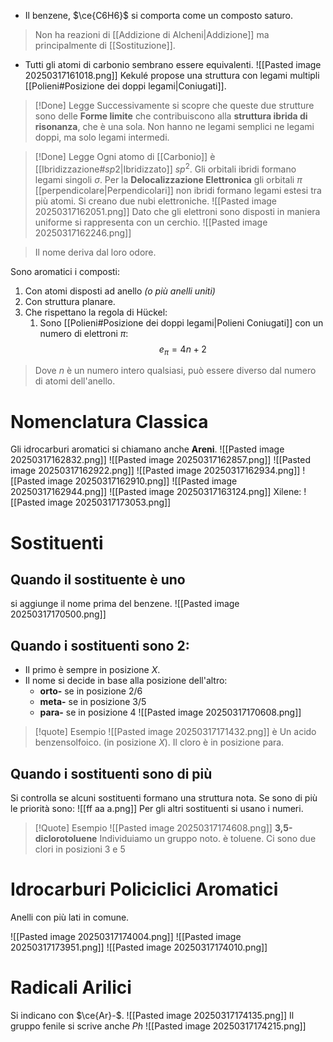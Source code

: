 - Il benzene, $\ce{C6H6}$ si comporta come un composto saturo.
>Non ha reazioni di [[Addizione di Alcheni|Addizione]] ma principalmente di [[Sostituzione]].
- Tutti gli atomi di carbonio sembrano essere equivalenti.
![[Pasted image 20250317161018.png]]
Kekulé propose una struttura con legami multipli [[Polieni#Posizione dei doppi legami|Coniugati]]. 
>[!Done] Legge
Successivamente si scopre che queste due strutture sono delle **Forme limite** che contribuiscono alla **struttura ibrida di risonanza**, che è una sola. Non hanno ne legami semplici ne legami doppi, ma solo legami intermedi.

>[!Done] Legge
>Ogni atomo di [[Carbonio]] è [[Ibridizzazione#$sp 2$|Ibridizzato]] $sp^2$.
>Gli orbitali ibridi formano legami singoli $\sigma$. 
>Per la **Delocalizzazione Elettronica** gli orbitali $\pi$ [[perpendicolare|Perpendicolari]] non ibridi formano legami estesi tra più atomi.
>Si creano due nubi elettroniche.
>![[Pasted image 20250317162051.png]]
>Dato che gli elettroni sono disposti in maniera uniforme si rappresenta con un cerchio.
>![[Pasted image 20250317162246.png]]

>Il nome deriva dal loro odore. 

Sono aromatici i composti:
1. Con atomi disposti ad anello *(o più anelli uniti)*
2. Con struttura planare.
3. Che rispettano la regola di Hückel:
	1. Sono [[Polieni#Posizione dei doppi legami|Polieni Coniugati]] con un numero di elettroni $\pi$:
$$
e_\pi=4n+2
$$
>Dove $n$ è un numero intero qualsiasi, può essere diverso dal numero di atomi dell'anello.
# Nomenclatura Classica
Gli idrocarburi aromatici si chiamano anche **Areni**.
![[Pasted image 20250317162832.png]]
![[Pasted image 20250317162857.png]]
![[Pasted image 20250317162922.png]]
![[Pasted image 20250317162934.png]]
![[Pasted image 20250317162910.png]]
![[Pasted image 20250317162944.png]]
![[Pasted image 20250317163124.png]]
Xilene:
![[Pasted image 20250317173053.png]]
# Sostituenti
## Quando il sostituente è uno
si aggiunge il nome prima del benzene.
![[Pasted image 20250317170500.png]]
## Quando i sostituenti sono 2:
- Il primo è sempre in posizione $X$.
- Il nome si decide in base alla posizione dell'altro:
	- **orto-** se in posizione 2/6
	- **meta-** se in posizione 3/5
	- **para-** se in posizione 4
![[Pasted image 20250317170608.png]]
>[!quote] Esempio
>![[Pasted image 20250317171432.png]]
>è Un acido benzensolfoico. (in posizione $X$).
>Il cloro è in posizione para.

## Quando i sostituenti sono di più
Si controlla se alcuni sostituenti formano una struttura nota. Se sono di più le priorità sono:
![[ff  aa a.png]]
Per gli altri sostituenti si usano i numeri.

>[!Quote] Esempio
>![[Pasted image 20250317174608.png]]
>**3,5-diclorotoluene**
>Individuiamo un gruppo noto. è toluene.
>Ci sono due clori in posizioni 3 e 5
# Idrocarburi Policiclici Aromatici
Anelli con più lati in comune.

![[Pasted image 20250317174004.png]]
![[Pasted image 20250317173951.png]]
![[Pasted image 20250317174010.png]]
# Radicali Arilici
Si indicano con $\ce{Ar}-$.
![[Pasted image 20250317174135.png]]
Il gruppo fenile si scrive anche $Ph$
![[Pasted image 20250317174215.png]]

